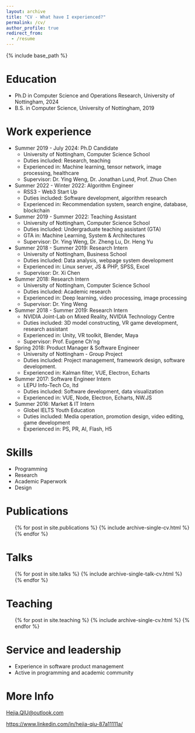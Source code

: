 ```yaml
---
layout: archive
title: "CV - What have I experienced?"
permalink: /cv/
author_profile: true
redirect_from:
  - /resume
---
```


{% include base_path %}

Education
======

* Ph.D in Computer Science and Operations Research, University of Nottingham, 2024
* B.S. in Computer Science, University of Nottingham, 2019

Work experience
======

* Summer 2019 - July 2024: Ph.D Candidate
  * University of Nottingham, Computer Science School
  * Duties included: Research, teaching
  * Experienced in: Machine learning, tensor network, image processing, healthcare
  * Supervisor: Dr. Ying Weng, Dr. Jonathan Lund, Prof. Zhuo Chen
* Summer 2022 - Winter 2022: Algorithm Engineer
  * RSS3 - Web3 Start Up
  * Duties included: Software development, algorithm research
  * Experienced in: Recommendation system, search engine, database, blockchain
* Summer 2019 - Summer 2022: Teaching Assistant
  * University of Nottingham, Computer Science School
  * Duties included: Undergraduate teaching assistant (GTA)
  * GTA in: Machine Learning, System & Architectures
  * Supervisor: Dr. Ying Weng, Dr. Zheng Lu, Dr. Heng Yu
* Summer 2018 - Summer 2019: Research Intern
  * University of Nottingham, Business School
  * Duties included: Data analysis, webpage system development
  * Experienced in: Linux server, JS & PHP, SPSS, Excel
  * Supervisor: Dr. Xi Chen
* Summer 2018: Research Intern
  * University of Nottingham, Computer Science School
  * Duties included: Academic research
  * Experienced in: Deep learning, video processing, image processing
  * Supervisor: Dr. Ying Weng
* Summer 2018 - Summer 2019: Research Intern
  * NVIDIA Joint-Lab on Mixed Reality, NVIDIA Technology Centre
  * Duties included: 3D model constructing, VR game development, research assistant
  * Experienced in: Unity, VR toolkit, Blender, Maya
  * Supervisor: Prof. Eugene Ch'ng
* Spring 2018: Product Manager & Software Engineer
  * University of Nottingham - Group Project
  * Duties included: Project management, framework design, software development.
  * Experienced in: Kalman filter, VUE, Electron, Echarts
* Summer 2017: Software Engineer Intern
  * LEPU Info-Tech Co, ltd
  * Duties included: Software development, data visualization
  * Experienced in: VUE, Node, Electron, Echarts, NW.JS
* Summer 2016: Market & IT Intern
  * Globel IELTS Youth Education
  * Duties included: Media operation, promotion design, video editing, game development
  * Experienced in: PS, PR, AI, Flash, H5
  
Skills
======
* Programming
* Research
* Academic Paperwork
* Design

Publications
======
  <ul>{% for post in site.publications %}
    {% include archive-single-cv.html %}
  {% endfor %}</ul>

Talks
======
  <ul>{% for post in site.talks %}
    {% include archive-single-talk-cv.html %}
  {% endfor %}</ul>

Teaching
======
  <ul>{% for post in site.teaching %}
    {% include archive-single-cv.html %}
  {% endfor %}</ul>

Service and leadership
======
* Experience in software product management
* Active in programming and academic community

# More Info

Hejia.QIU@outlook.com

https://www.linkedin.com/in/hejia-qiu-87a11111a/







